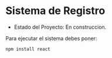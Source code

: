  <h1> Sistema de Registro</h1>

 - Estado del Proyecto: En construccion.

Para ejecutar el sistema debes poner:

```npm install react```
